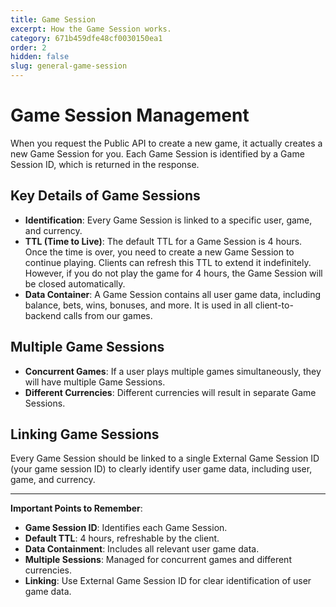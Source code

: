 ```yaml
---
title: Game Session
excerpt: How the Game Session works.
category: 671b459dfe48cf0030150ea1
order: 2
hidden: false
slug: general-game-session
---
```


# Game Session Management

When you request the Public API to create a new game, it actually creates a new Game Session for you. Each Game Session is identified by a Game Session ID, which is returned in the response.

## Key Details of Game Sessions

- **Identification**: Every Game Session is linked to a specific user, game, and currency.
- **TTL (Time to Live)**: The default TTL for a Game Session is 4 hours. Once the time is over, you need to create a new Game Session to continue playing. Clients can refresh this TTL to extend it indefinitely. However, if you do not play the game for 4 hours, the Game Session will be closed automatically.
- **Data Container**: A Game Session contains all user game data, including balance, bets, wins, bonuses, and more. It is used in all client-to-backend calls from our games.

## Multiple Game Sessions

- **Concurrent Games**: If a user plays multiple games simultaneously, they will have multiple Game Sessions.
- **Different Currencies**: Different currencies will result in separate Game Sessions.

## Linking Game Sessions

Every Game Session should be linked to a single External Game Session ID (your game session ID) to clearly identify user game data, including user, game, and currency.

***

**Important Points to Remember**:

- **Game Session ID**: Identifies each Game Session.
- **Default TTL**: 4 hours, refreshable by the client.
- **Data Containment**: Includes all relevant user game data.
- **Multiple Sessions**: Managed for concurrent games and different currencies.
- **Linking**: Use External Game Session ID for clear identification of user game data.